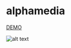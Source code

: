 # alphamedia


[DEMO](https://alphamedia-46ffa.firebaseapp.com)

![alt text](https://firebasestorage.googleapis.com/v0/b/alphamedia-46ffa.appspot.com/o/Screenshot_2019-04-23%20alphamedia.png?alt=media&token=94b763dd-3739-46b0-aabf-3e97f14d4f17)
